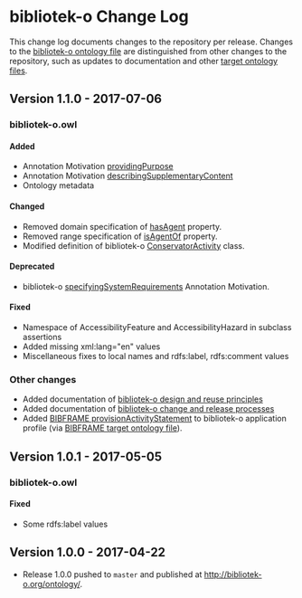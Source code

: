 # bibliotek-o Change Log

This change log documents changes to the repository per release. Changes to the [bibliotek-o ontology file](target-ontologies/bibliotek-o.owl) are distinguished from other changes to the repository, such as updates to documentation and other [target ontology files](target-ontologies).

## Version 1.1.0 - 2017-07-06

### bibliotek-o.owl

#### Added 
- Annotation Motivation [providingPurpose](http://bibliotek-o.org/ontology/providingPurpose)
- Annotation Motivation [describingSupplementaryContent](http://bibliotek-o.org/ontology/descriptingSupplementaryContent)
- Ontology metadata

#### Changed
- Removed domain specification of [hasAgent](http://bibliotek-o.org/ontology/hasAgent) property.
- Removed range specification of [isAgentOf](http://bibliotek-o.org/ontology/isAgentOf) property.
- Modified definition of bibliotek-o [ConservatorActivity](http://bibliotek-o.org/ontology/ConservatorActivity) class.

#### Deprecated
- bibliotek-o [specifyingSystemRequirements](http://bibliotek-o.org/ontology/specifyingSystemRequirements) Annotation Motivation.


#### Fixed
- Namespace of AccessibilityFeature and AccessibilityHazard in subclass assertions
- Added missing xml:lang="en" values
- Miscellaneous fixes to local names and rdfs:label, rdfs:comment values

### Other changes
- Added documentation of [bibliotek-o design and reuse principles](doc/principles/)
- Added documentation of [bibliotek-o change and release processes](doc/admin/crm.md)
- Added [BIBFRAME provisionActivityStatement](http://id.loc.gov/bibframe/ontologies/provisionActivityStatement) to bibliotek-o application profile (via [BIBFRAME target ontology file](target-ontologies/bibframe.2017-03-15.rdf)).

## Version 1.0.1 - 2017-05-05

### bibliotek-o.owl

#### Fixed
- Some rdfs:label values 

## Version 1.0.0 - 2017-04-22
- Release 1.0.0 pushed to `master` and published at http://bibliotek-o.org/ontology/.
